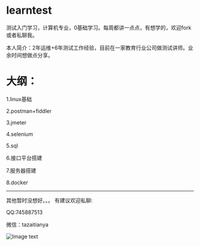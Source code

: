 # learntest
测试入门学习，计算机专业，0基础学习。每周都讲一点点，有想学的，欢迎fork或者私聊我。

本人简介：2年运维+6年测试工作经验，目前在一家教育行业公司做测试讲师。业余时间想做点分享。

# 大纲：
1.linux基础

2.postman+fiddler

3.jmeter

4.selenium

5.sql

6.接口平台搭建

7.服务器搭建

8.docker


----
其他暂时没想好。。。
有建议欢迎私聊:

QQ:745887513

微信：tazaitianya

![Image text](https://raw.githubusercontent.com/db521/learntest/master/wx.png)

